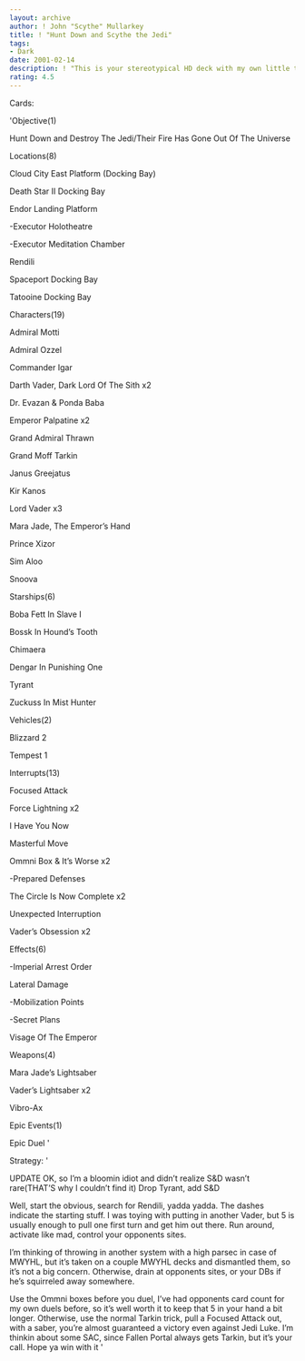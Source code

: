 ```yaml
---
layout: archive
author: ! John "Scythe" Mullarkey
title: ! "Hunt Down and Scythe the Jedi"
tags:
- Dark
date: 2001-02-14
description: ! "This is your stereotypical HD deck with my own little twists and quirks.  Takes some of the better ideas and adds mine up into a nice 60 card slice of hell."
rating: 4.5
---
```

Cards: 

'Objective(1)

Hunt Down and Destroy The Jedi/Their Fire Has Gone Out Of The Universe


Locations(8)

Cloud City East Platform (Docking Bay)

Death Star II Docking Bay

Endor Landing Platform

-Executor Holotheatre

-Executor Meditation Chamber

Rendili

Spaceport Docking Bay

Tatooine Docking Bay


Characters(19)

Admiral Motti

Admiral Ozzel

Commander Igar

Darth Vader, Dark Lord Of The Sith x2

Dr. Evazan & Ponda Baba

Emperor Palpatine x2

Grand Admiral Thrawn

Grand Moff Tarkin

Janus Greejatus

Kir Kanos

Lord Vader x3

Mara Jade, The Emperor’s Hand

Prince Xizor

Sim Aloo

Snoova


Starships(6)

Boba Fett In Slave I

Bossk In Hound’s Tooth

Chimaera

Dengar In Punishing One

Tyrant

Zuckuss In Mist Hunter


Vehicles(2)

Blizzard 2

Tempest 1


Interrupts(13)

Focused Attack

Force Lightning x2

I Have You Now

Masterful Move

Ommni Box & It’s Worse x2

-Prepared Defenses

The Circle Is Now Complete x2

Unexpected Interruption

Vader’s Obsession x2


Effects(6)

-Imperial Arrest Order

Lateral Damage

-Mobilization Points

-Secret Plans

Visage Of The Emperor


Weapons(4)

Mara Jade’s Lightsaber

Vader’s Lightsaber x2

Vibro-Ax


Epic Events(1)

Epic Duel '

Strategy: '

UPDATE OK, so I’m a bloomin idiot and didn’t realize S&D wasn’t rare(THAT’S why I couldn’t find it)  Drop Tyrant, add S&D


Well, start the obvious, search for Rendili, yadda yadda.  The dashes indicate the starting stuff.  I was toying with putting in another Vader, but 5 is usually enough to pull one first turn and get him out there.  Run around, activate like mad, control your opponents sites.  


I’m thinking of throwing in another system with a high parsec in case of MWYHL, but it’s taken on a couple MWYHL decks and dismantled them, so it’s not a big concern.  Otherwise, drain at opponents sites, or your DBs if he’s squirreled away somewhere.  


Use the Ommni boxes before you duel, I’ve had opponents card count for my own duels before, so it’s well worth it to keep that 5 in your hand a bit longer.  Otherwise, use the normal Tarkin trick, pull a Focused Attack out, with a saber, you’re almost guaranteed a victory even against Jedi Luke.  I’m thinkin about some SAC, since Fallen Portal always gets Tarkin, but it’s your call.  Hope ya win with it  '